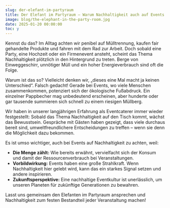 ```yaml
---
slug: der-elefant-im-partyraum
title: Der Elefant im Partyraum – Warum Nachhaltigkeit auch auf Events wichtig ist
image: blog/the-elephant-in-the-party-room.jpg
date: 2025-01-20 00:00:00
toc: y
---
```

Kennst du das? Im Alltag achten wir penibel auf Mülltrennung, kaufen fair gehandelte Produkte und fahren mit dem Rad zur Arbeit. Doch sobald eine Party, eine Hochzeit oder ein Firmenevent ansteht, scheint das Thema Nachhaltigkeit plötzlich in den Hintergrund zu treten. Berge von Einweggeschirr, unnötiger Müll und ein hoher Energieverbrauch sind oft die Folge.

Warum ist das so? Vielleicht denken wir, „dieses eine Mal macht ja keinen Unterschied“. Falsch gedacht! Gerade bei Events, wo viele Menschen zusammenkommen, potenziert sich der ökologische Fußabdruck. Ein einzelner Pappbecher mag unbedeutend erscheinen, aber hunderte oder gar tausende summieren sich schnell zu einem riesigen Müllberg.

Wir haben in unserer langjährigen Erfahrung als Eventcaterer immer wieder festgestellt: Sobald das Thema Nachhaltigkeit auf den Tisch kommt, wächst das Bewusstsein. Gespräche mit Gästen haben gezeigt, dass viele durchaus bereit sind, umweltfreundlichere Entscheidungen zu treffen – wenn sie denn die Möglichkeit dazu bekommen.

Es ist umso wichtiger, auch bei Events auf Nachhaltigkeit zu achten, weil:

- **Die Menge zählt:** Wie bereits erwähnt, vervielfacht sich der Konsum und damit der Ressourcenverbrauch bei Veranstaltungen.
- **Vorbildwirkung:** Events haben eine große Strahlkraft. Wenn Nachhaltigkeit hier gelebt wird, kann das ein starkes Signal setzen und andere inspirieren.
- **Zukunftsperspektive:** Eine nachhaltige Eventkultur ist unerlässlich, um unseren Planeten für zukünftige Generationen zu bewahren.

Lasst uns gemeinsam den Elefanten im Partyraum ansprechen und Nachhaltigkeit zum festen Bestandteil jeder Veranstaltung machen!
